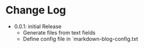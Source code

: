 # Change Log

- 0.0.1: initial Release
  - Generate files from text fields
  - Define config file in `markdown-blog-config.txt
